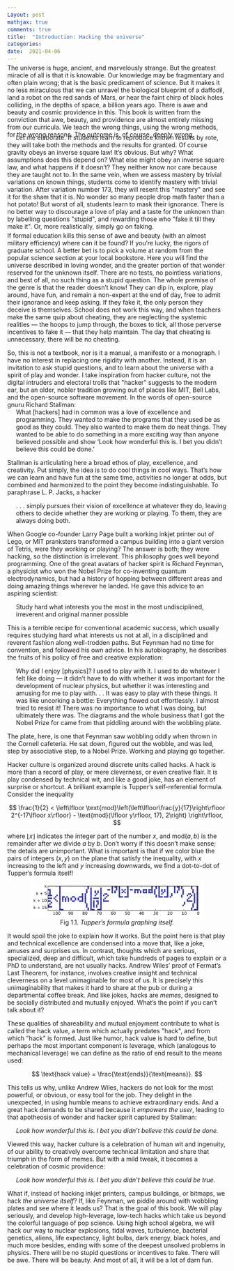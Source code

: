 ```yaml
---
Layout: post
mathjax: true
comments: true
title:  "Introduction: Hacking the universe"
categories:
date:  2021-04-06
---
```


<div style="margin: -10px 0px">
The universe is huge, ancient, and marvelously strange. But the greatest miracle of all is that
it is knowable. Our knowledge may be fragmentary and often plain wrong; that is the basic
predicament of science. But it makes it no less miraculous that we can unravel the biological
blueprint of a daffodil, land a robot on the red sands of Mars, or hear the faint chirp of black
holes colliding, in the depths of space, a billion years ago. There is awe and beauty and cosmic
providence in this. This book is written from the conviction that awe, beauty, and providence
are almost entirely missing from our curricula. We teach the wrong things, using the wrong
methods, for the wrong reasons. The outcome is, of course, deeply
wrong.
</div>
<div style="margin: -10px 0px">
&#160;&#160;&#160;&#160; Let me elaborate. If students learn to reproduce known results by rote, they will take both
the methods and the results for granted. Of course gravity obeys an inverse square law! It’s
obvious. But why? What assumptions does this depend on? What else might obey an inverse
square law, and what happens if it doesn’t? They neither know nor care because they are
taught not to. In the same vein, when we assess mastery by trivial variations on known things,
students come to identify mastery with trivial variation. After variation number 173, they will
resent this "mastery" and see it for the sham that it is. No wonder so many people drop math
faster than a hot potato! But worst of all, students learn to mask their ignorance. There is no
better way to discourage a love of play and a taste for the unknown than by labelling questions
"stupid", and rewarding those who "fake it till they make it". Or, more realistically, simply go
on faking.
</div>
<p> If formal education kills this sense of awe and beauty (with an almost military efficiency)
where can it be found? If you’re lucky, the rigors of graduate school. A better bet is to pick a
volume at random from the popular science section at your local bookstore. Here you will find
the universe described in loving wonder, and the greater portion of that wonder reserved for
the unknown itself. There are no tests, no pointless variations, and best of all, no such thing as
a stupid question. The whole premise of the genre is that the reader doesn’t know! They can
dip in, explore, play around, have fun, and remain a non-expert at the end of day, free to admit
their ignorance and keep asking. If they fake it, the only person they deceive is themselves.
School does not work this way, and when teachers make the same quip about cheating, they
are neglecting the systemic realities — the hoops to jump through, the boxes to tick, all those
perverse incentives to fake it — that they help maintain. The day that cheating is unnecessary,
there will be no cheating. </p>
<p> So, this is not a textbook, nor is it a manual, a manifesto or a monograph. I have no interest
in replacing one rigidity with another. Instead, it is an invitation to ask stupid questions, and
to learn about the universe with a spirit of play and wonder. I take inspiration from hacker
culture, not the digital intruders and electoral trolls that "hacker" suggests to the modern ear,
but an older, nobler tradition growing out of places like MIT, Bell Labs, and the open-source
software movement. In the words of open-source gnuru Richard Stallman:

<span style="padding-left: 20px; display:block">
What [hackers] had in common was a love of excellence and programming. They
wanted to make the programs that they used be as good as they could. They also
wanted to make them do neat things. They wanted to be able to do something in
a more exciting way than anyone believed possible and show ‘Look how wonderful
this is. I bet you didn’t believe this could be done.’
</span>

Stallman is articulating here a broad ethos of play, excellence, and creativity. Put simply, the
idea is to do cool things in cool ways. That’s how we can learn and have fun at the same
time, activities no longer at odds, but combined and harmonized to the point they become
indistinguishable. To paraphrase L. P. Jacks, a hacker

<span style="padding-left: 20px; display:block">
. . . simply pursues their vision of excellence at whatever they do, leaving others to
decide whether they are working or playing. To them, they are always
doing both.
</span></p>

<p> When Google co-founder Larry Page built a working inkjet printer out of Lego, or MIT
pranksters transformed a campus building into a giant version of Tetris, were they working
or playing? The answer is both; they were hacking, so the distinction is irrelevant. This philosophy goes well beyond programming. One of the great avatars of hacker spirit is Richard
Feynman, a physicist who won the Nobel Prize for co-inventing quantum electrodynamics,
but had a history of hopping between different areas and doing amazing things wherever he
landed. He gave this advice to an aspiring scientist: </p>

<span style="padding-left: 20px; display:block">
Study hard what interests you the most in the most undisciplined, irreverent and
original manner possible
</span>

This is a terrible recipe for conventional academic success, which usually requires studying
hard what interests us not at all, in a disciplined and reverent fashion along well-trodden paths.
But Feynman had no time for convention, and followed his own advice. In his autobiography,
he describes the fruits of his policy of free and creative
exploration:

<span style="padding-left: 20px; display:block">
Why did I enjoy [physics]? I used to play with it. I used to do whatever I felt like
doing — it didn’t have to do with whether it was important for the development of
nuclear physics, but whether it was interesting and amusing for me to play with. . .
It was easy to play with these things. It was like uncorking a bottle: Everything
flowed out effortlessly. I almost tried to resist it! There was no importance to what
I was doing, but ultimately there was. The diagrams and the whole business that I
got the Nobel Prize for came from that piddling around with the wobbling plate.
</span>

The plate, here, is one that Feynman saw wobbling oddly when thrown in the Cornell cafeteria.
He sat down, figured out the wobble, and was led, step by associative step, to a Nobel Prize.
Working and playing go together.
<p> Hacker culture is organized around discrete units called hacks. A hack is more than a
record of play, or mere cleverness, or even creative flair. It is play condensed by technical wit,
and like a good joke, has an element of surprise or shortcut. A brilliant example is Tupper’s
self-referential formula. Consider the inequality </p>

$$
\frac{1}{2} < \left\lfloor
\text{mod}\left(\left\lfloor\frac{y}{17}\right\rfloor 2^{-17\lfloor
x\rfloor} - \text{mod}(\lfloor y\rfloor, 17), 2\right) \right\rfloor,
$$

where $\lfloor x\rfloor$ indicates the integer part of the number $x$, and $\text{mod}(a, b)$ is the remainder after we
divide $a$ by $b$.
Don’t worry if this doesn’t make sense; the details are unimportant. What is
important is that if we color blue the pairs of integers $(x, y)$ on
the plane that satisfy the inequality, with $x$ increasing to the left
and $y$ increasing downwards, we find a dot-to-dot of Tupper’s formula itself!

<figure>
    <div style="text-align:center"><img src
    ="/hacker/img/tupper.png" width="400"/>
	<figcaption>Fig 1.1. <i>Tupper’s formula graphing itself.</i></figcaption>
	</div>
	</figure>

It would spoil the joke to explain how it works. But the point here is that play and technical excellence are condensed into a move that, like a joke, amuses and surprises us. In contrast, thoughts which
are serious, specialized, deep and difficult, which take hundreds of pages to explain or a PhD
to understand, are not usually hacks. Andrew Wiles’ proof of Fermat’s Last Theorem, for instance, involves creative insight and technical cleverness on a level unimaginable for most of
us. It is precisely this unimaginability that makes it hard to share at the pub or during a departmental coffee break. And like jokes, hacks are *memes*, designed to be socially distributed
and mutually enjoyed. What’s the point if you can’t talk about it?

<p> These qualities of shareability and mutual enjoyment contribute to what is called the hack
value, a term which actually predates "hack", and from which "hack" is formed. Just like
humor, hack value is hard to define, but perhaps the most important component is leverage,
which (analogous to mechanical leverage) we can define as the ratio of end result to the means
used: </p>

$$
\text{hack value} = \frac{\text{ends}}{\text{means}}.
$$

This tells us why, unlike Andrew Wiles, hackers do not look for the most powerful, or obvious,
or easy tool for the job. They delight in the unexpected, in using humble means to achieve
extraordinary ends. And a great hack demands to be shared because it *empowers the user*,
leading to that apotheosis of wonder and hacker spirit captured by Stallman:

<span style="padding-left: 20px; display:block">
<i>Look how wonderful this is. I bet you didn’t believe this could be done.</i>
</span>

Viewed this way, hacker culture is a celebration of human wit and ingenuity, of our ability to
creatively overcome technical limitation and share that triumph in the
form of memes.
But with a mild tweak, it becomes a celebration of cosmic providence:

<span style="padding-left: 20px; display:block">
<i>Look how wonderful this is. I bet you didn’t believe this could be true.</i>
</span>

What if, instead of hacking inkjet printers, campus buildings, or
bitmaps, we hack *the universe itself*? If, like Feynman, we piddle
around with wobbling plates and see where it leads us?
That is the goal of this book. We will play seriously, and develop high-leverage, low-tech hacks
which take us beyond the colorful language of pop science. Using high school algebra, we
will hack our way to nuclear explosions, tidal waves, turbulence, bacterial genetics, aliens, life
expectancy, light bulbs, dark energy, black holes, and much more besides, ending with some
of the deepest unsolved problems in physics. There will be no stupid questions or incentives
to fake. There will be awe. There will be beauty. And most of all, it will be a lot of darn fun.
